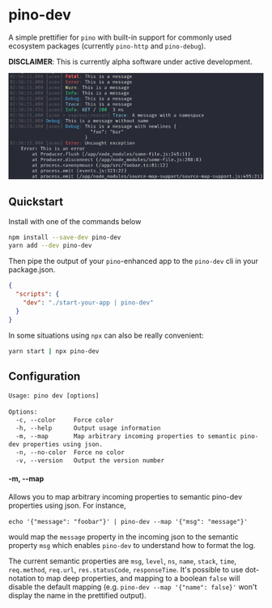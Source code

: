 # pino-dev

A simple prettifier for `pino` with built-in support for commonly used ecosystem packages (currently `pino-http` and `pino-debug`).

**DISCLAIMER**: This is currently alpha software under active development.

![Screenshot](https://github.com/dnjstrom/pino-dev/blob/main/screenshot.png?raw=true)

## Quickstart

Install with one of the commands below
```bash
npm install --save-dev pino-dev
yarn add --dev pino-dev
```

Then pipe the output of your `pino`-enhanced app to the `pino-dev` cli in your package.json.
```json
{
  "scripts": {
    "dev": "./start-your-app | pino-dev"  
  } 
}
```

In some situations using `npx` can also be really convenient:

```bash
yarn start | npx pino-dev
``` 

## Configuration

```
Usage: pino dev [options] 

Options:
  -c, --color     Force color
  -h, --help      Output usage information
  -m, --map       Map arbitrary incoming properties to semantic pino-dev properties using json.
  -n, --no-color  Force no color
  -v, --version   Output the version number
```

#### -m, --map

Allows you to map arbitrary incoming properties to semantic pino-dev properties using json. For instance,

```echo '{"message": "foobar"}' | pino-dev --map '{"msg": "message"}'```

would map the `message` property in the incoming json to the semantic property `msg` which enables `pino-dev` to understand how to format the log. 

The current semantic properties are `msg`, `level`, `ns`, `name`, `stack`, `time`, `req.method`, `req.url`, `res.statusCode`, `responseTime`. It's possible to use dot-notation to map deep properties, and mapping to a boolean `false` will disable the default mapping (e.g. `pino-dev --map '{"name": false}'` won't display the name in the prettified output).

 